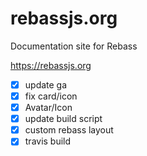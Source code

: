 
# rebassjs.org

Documentation site for Rebass

<https://rebassjs.org>

- [x] update ga
- [x] fix card/icon
- [x] Avatar/Icon
- [x] update build script
- [x] custom rebass layout
- [x] travis build
